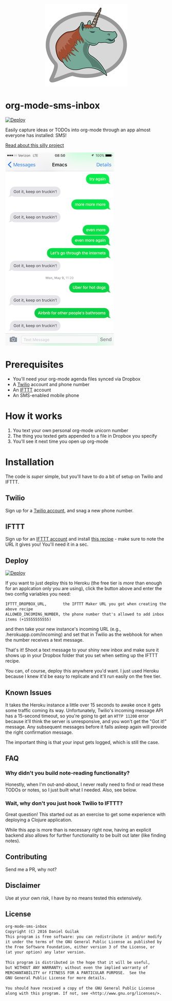 <p align="center">
 <img alt="org-mode-sms-inbox badge" src="https://raw.githubusercontent.com/dguilak/org-mode-sms-inbox/master/img/512-logo.png" width=256 height=256>
</p>

# org-mode-sms-inbox #
[](https://github.com/dguilak/org-mode-sms-inbox)

[![Deploy](https://www.herokucdn.com/deploy/button.svg)](https://heroku.com/deploy)

Easily capture ideas or TODOs into org-mode through an app almost everyone has installed: SMS!

[Read about this silly project](http://dbg.io/org-mode-sms-inbox)

![Sample conversation with Emacs](/img/sample-conversation.png)

# Prerequisites

  * You'll need your org-mode agenda files synced via Dropbox
  * A [Twilio](http://twilio.com/) account and phone number
  * An [IFTTT](http://ifttt.com/) account
  * An SMS-enabled mobile phone
  
# How it works

  1. You text your own personal org-mode unicorn number
  2. The thing you texted gets appended to a file in Dropbox you specify
  3. You'll see it next time you open up org-mode

# Installation

The code is *super* simple, but you'll have to do a bit of setup on Twilio and IFTTT.

## Twilio

Sign up for a [Twilio account](http://twilio.com/), and snag a new phone number.

## IFTTT

Sign up for an [IFTTT account](http://ifttt.com/) and install [this recipe](https://ifttt.com/recipes/419577-append-to-dropbox-from-maker) - make sure to note the URL it gives you! You'll need it in a sec.

## Deploy

[![Deploy](https://www.herokucdn.com/deploy/button.svg)](https://heroku.com/deploy)

If you want to just deploy this to Heroku (the free tier is *more* than enough for an applcation only you are using), click the button
above and enter the two config variables you need:

    IFTTT_DROPBOX_URL,       the IFTTT Maker URL you got when creating the above recipe
    ALLOWED_INCOMING_NUMBER, the phone number that's allowed to add inbox items (+15555555555)

and then take your new instance's incoming URL (e.g., <heroku-instance-name>.herokuapp.com/incoming) and
set that in Twilio as the webhook for when the number receives a text message.

That's it! Shoot a text message to your shiny new inbox and make sure it shows up in your Dropbox folder
that you set when setting up the IFTTT recipe.

You can, of course, deploy this anywhere you'd want. I just used Heroku because I knew it'd be easy
to replicate and it'll run easily on the free tier.

## Known Issues

It takes the Heroku instance a little over 15 seconds to awake once it gets some traffic coming its way. Unfortunately,
Twilio's incoming message API has a 15-second timeout, so you're going to get an `HTTP 11200` error because it'll think the
server is unresponsive, and you won't get the "Got it!" message. Any subsequent messages before it falls asleep again
will provide the right confirmation message.

The important thing is that your input gets logged, which is still the case.


## FAQ

### Why didn't you build note-reading functionality?

Honestly, when I'm out-and-about, I never really need to find or read these TODOs or notes, so
I just built what I needed. Also, see below.

### Wait, why don't you just hook Twilio to IFTTT? 

Great question! This started out as an exercise to get some experience with deploying a Clojure application.

While this app is more than is necessary right now, having an explicit backend also allows for
further functionality to be built out later (like finding notes).

## Contributing

Send me a PR, why not?

## Disclaimer

Use at your own risk, I have by no means tested this extensively.

## License

    org-mode-sms-inbox
    Copyright (C) 2016 Daniel Guilak
    This program is free software: you can redistribute it and/or modify
    it under the terms of the GNU General Public License as published by
    the Free Software Foundation, either version 3 of the License, or
    (at your option) any later version.

    This program is distributed in the hope that it will be useful,
    but WITHOUT ANY WARRANTY; without even the implied warranty of
    MERCHANTABILITY or FITNESS FOR A PARTICULAR PURPOSE.  See the
    GNU General Public License for more details.

    You should have received a copy of the GNU General Public License
    along with this program. If not, see <http://www.gnu.org/licenses/>.

